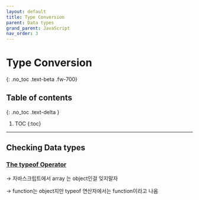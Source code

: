 ```yaml
---
layout: default
title: Type Conversion
parent: Data types
grand_parent: JavaScript
nav_order: 3
---
```

 
# Type Conversion
{: .no_toc .text-beta .fw-700}

## Table of contents
{: .no_toc .text-delta }

1. TOC
{:toc}

---

## Checking Data types

### [The typeof Operator](https://gekdev.github.io/docs/javascript/operators/#type-operators)

&#8594; 자바스크립트에서 array 는 object인걸 잊지말자

&#8594; function는 object지만 typeof 연산자에서는 function이라고 나옴

### 